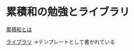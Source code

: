 # 累積和の勉強とライブラリ

[累積和とは](https://qiita.com/drken/items/56a6b68edef8fc605821)

[ライブラリ](https://ei1333.github.io/library/dp/cumulative-sum.hpp)
→テンプレートとして書かれている

